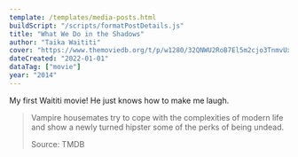 ```yaml
---
template: /templates/media-posts.html
buildScript: "/scripts/formatPostDetails.js"
title: "What We Do in the Shadows"
author: "Taika Waititi"
cover: "https://www.themoviedb.org/t/p/w1280/32QNWU2RoB7El5m2cjo3TnmvUxJ.jpg"
dateCreated: "2022-01-01"
dataTag: ["movie"]
year: "2014"
---
```


My first Waititi movie! He just knows how to make me laugh.

> Vampire housemates try to cope with the complexities of modern life and show a newly turned hipster some of the perks of being undead.
>
> Source: TMDB
